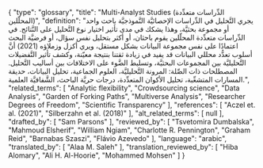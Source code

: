 {
    "type": "glossary",
    "title": "Multi-Analyst Studies (الدِّراسات متعدِّدة المحلّلين)",
    "definition": "يجري التَّحليل في الدِّراسات الإحصائيَّة النَّموذجيَّة باحث واحد أو مجموعة بحثيَّة، وهذا يشكك في مدى تأثير اختيار نوع التَّحليل على النَّتائج.  في الدِّراسات متعدِّدة المحلّلين يقوم باحثان، أو أكثر بتحليل نفس سؤال، أو فرضيَّة البحث اعتمادًا على نفس مجموعة البيانات بشكل مستقل، ويري أكزل وزملاؤه (2021) أنَّ أسلوب تعدُّد محللي البيانات قد يفيد في زيادة ثقتنا بنتيجة معيّنة، وكشف تأثير التَّفضيلات التَّحليليَّة بين المجموعات البحثيَّة، وتسليط الضَّوء على الاختلافات بين أساليب التَّحليل. المصطلحات ذات الصِّلة: المرونة التَّحليليَّة، العلوم الجماعية، تحليل البيانات، حديقة المسارات المتشعِّبة، تحليل الأكوان المتعدِّدة، درجات حريَّة الباحث، الشَّفافيَّة العلمية.",
    "related_terms": [
        "Analytic flexibility",
        "Crowdsourcing science",
        "Data Analysis",
        "Garden of Forking Paths",
        "Multiverse Analysis",
        "Researcher Degrees of Freedom",
        "Scientific Transparency"
    ],
    "references": [
        "Aczel et. al. (2021)",
        "Silberzahn et al. (2018)"
    ],
    "alt_related_terms": [
        null
    ],
    "drafted_by": [
        "Sam Parsons"
    ],
    "reviewed_by": [
        "Tsvetomira Dumbalska",
        "Mahmoud Elsherif",
        "William Ngiam",
        "Charlotte R. Pennington",
        "Graham Reid",
        "Barnabas Szaszi",
        "Flávio Azevedo"
    ],
    "language": "arabic",
    "translated_by": [
        "Alaa M. Saleh"
    ],
    "translation_reviewed_by": [
        "Hiba Alomary",
        "Ali H. Al-Hoorie",
        "Mohammed Mohsen"
    ]
}